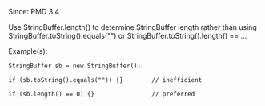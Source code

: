 Since: PMD 3.4

Use StringBuffer.length() to determine StringBuffer length rather than using StringBuffer.toString().equals(&quot;&quot;)
or StringBuffer.toString().length() == ...

Example(s):
```
StringBuffer sb = new StringBuffer();
    
if (sb.toString().equals("")) {}	    // inefficient 
    
if (sb.length() == 0) {}	    		// preferred
```
